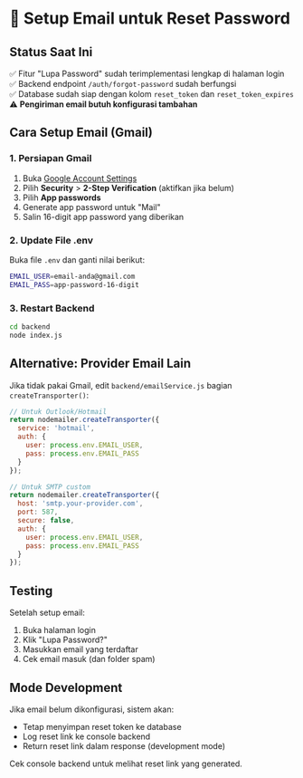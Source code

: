 # 📧 Setup Email untuk Reset Password

## Status Saat Ini
✅ Fitur "Lupa Password" sudah terimplementasi lengkap di halaman login  
✅ Backend endpoint `/auth/forgot-password` sudah berfungsi  
✅ Database sudah siap dengan kolom `reset_token` dan `reset_token_expires`  
⚠️ **Pengiriman email butuh konfigurasi tambahan**

## Cara Setup Email (Gmail)

### 1. Persiapan Gmail
1. Buka [Google Account Settings](https://myaccount.google.com/)
2. Pilih **Security** > **2-Step Verification** (aktifkan jika belum)
3. Pilih **App passwords**
4. Generate app password untuk "Mail"
5. Salin 16-digit app password yang diberikan

### 2. Update File .env
Buka file `.env` dan ganti nilai berikut:
```bash
EMAIL_USER=email-anda@gmail.com
EMAIL_PASS=app-password-16-digit
```

### 3. Restart Backend
```bash
cd backend
node index.js
```

## Alternative: Provider Email Lain

Jika tidak pakai Gmail, edit `backend/emailService.js` bagian `createTransporter()`:

```javascript
// Untuk Outlook/Hotmail
return nodemailer.createTransporter({
  service: 'hotmail',
  auth: {
    user: process.env.EMAIL_USER,
    pass: process.env.EMAIL_PASS
  }
});

// Untuk SMTP custom
return nodemailer.createTransporter({
  host: 'smtp.your-provider.com',
  port: 587,
  secure: false,
  auth: {
    user: process.env.EMAIL_USER,
    pass: process.env.EMAIL_PASS
  }
});
```

## Testing

Setelah setup email:
1. Buka halaman login
2. Klik "Lupa Password?"
3. Masukkan email yang terdaftar
4. Cek email masuk (dan folder spam)

## Mode Development

Jika email belum dikonfigurasi, sistem akan:
- Tetap menyimpan reset token ke database
- Log reset link ke console backend
- Return reset link dalam response (development mode)

Cek console backend untuk melihat reset link yang generated.
